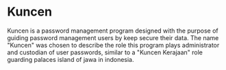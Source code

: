 # Kuncen
Kuncen is a password management program designed with the purpose of guiding password management
users by keep secure their data. The name "Kuncen" was chosen to describe the role this program plays
administrator and custodian of user passwords, similar to a "Kuncen Kerajaan" role guarding palaces island of jawa in indonesia.
